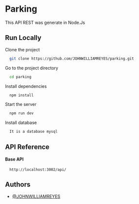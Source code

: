 
# Parking

This API REST was generate in Node.Js


## Run Locally

Clone the project

```bash
  git clone https://github.com/JOHNWILLIAMREYES/parking.git
```

Go to the project directory

```bash
  cd parking
```

Install dependencies

```bash
  npm install
```

Start the server

```bash
  npm run dev
```
Install database
```bash
  It is a database mysql
```

## API Reference

#### Base API 

```Base API Url
  http://localhost:3002/api/
```
## Authors


- [@JOHNWILLIAMREYES](https://github.com/JOHNWILLIAMREYES)

